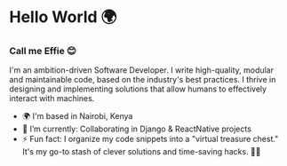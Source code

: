 # Hello World 🌍

### Call me Effie 😊

I'm an ambition-driven Software Developer. I write high-quality, modular and maintainable code, based on the industry's best practices. I thrive in designing and implementing solutions that allow humans to effectively interact with machines.

- 🌍 I'm based in Nairobi, Kenya
- 🌱 I’m currently: Collaborating in Django & ReactNative projects
- ⚡ Fun fact: I organize my code snippets into a "virtual treasure chest." It's my go-to stash of clever solutions and time-saving hacks. 💎🧰



